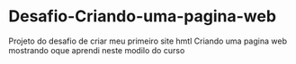 # Desafio-Criando-uma-pagina-web
Projeto do desafio de criar meu primeiro site hmtl
Criando uma pagina web mostrando oque aprendi neste modilo do curso
